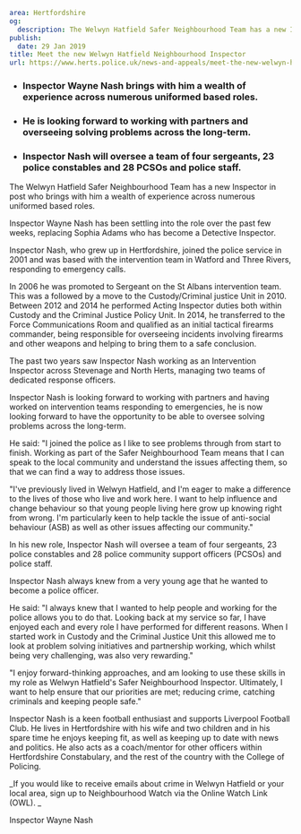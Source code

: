 ```yaml
area: Hertfordshire
og:
  description: The Welwyn Hatfield Safer Neighbourhood Team has a new Inspector in post who brings with him a wealth of experience across numerous uniformed based roles.
publish:
  date: 29 Jan 2019
title: Meet the new Welwyn Hatfield Neighbourhood Inspector
url: https://www.herts.police.uk/news-and-appeals/meet-the-new-welwyn-hatfield-neighbourhood-inspector-2453b
```

* ### Inspector Wayne Nash brings with him a wealth of experience across numerous uniformed based roles.

 * ### He is looking forward to working with partners and overseeing solving problems across the long-term.

 * ### Inspector Nash will oversee a team of four sergeants, 23 police constables and 28 PCSOs and police staff.

The Welwyn Hatfield Safer Neighbourhood Team has a new Inspector in post who brings with him a wealth of experience across numerous uniformed based roles.

Inspector Wayne Nash has been settling into the role over the past few weeks, replacing Sophia Adams who has become a Detective Inspector.

Inspector Nash, who grew up in Hertfordshire, joined the police service in 2001 and was based with the intervention team in Watford and Three Rivers, responding to emergency calls.

In 2006 he was promoted to Sergeant on the St Albans intervention team. This was a followed by a move to the Custody/Criminal justice Unit in 2010. Between 2012 and 2014 he performed Acting Inspector duties both within Custody and the Criminal Justice Policy Unit. In 2014, he transferred to the Force Communications Room and qualified as an initial tactical firearms commander, being responsible for overseeing incidents involving firearms and other weapons and helping to bring them to a safe conclusion.

The past two years saw Inspector Nash working as an Intervention Inspector across Stevenage and North Herts, managing two teams of dedicated response officers.

Inspector Nash is looking forward to working with partners and having worked on intervention teams responding to emergencies, he is now looking forward to have the opportunity to be able to oversee solving problems across the long-term.

He said: "I joined the police as I like to see problems through from start to finish. Working as part of the Safer Neighbourhood Team means that I can speak to the local community and understand the issues affecting them, so that we can find a way to address those issues.

"I've previously lived in Welwyn Hatfield, and I'm eager to make a difference to the lives of those who live and work here. I want to help influence and change behaviour so that young people living here grow up knowing right from wrong. I'm particularly keen to help tackle the issue of anti-social behaviour (ASB) as well as other issues affecting our community."

In his new role, Inspector Nash will oversee a team of four sergeants, 23 police constables and 28 police community support officers (PCSOs) and police staff.

Inspector Nash always knew from a very young age that he wanted to become a police officer.

He said: "I always knew that I wanted to help people and working for the police allows you to do that. Looking back at my service so far, I have enjoyed each and every role I have performed for different reasons. When I started work in Custody and the Criminal Justice Unit this allowed me to look at problem solving initiatives and partnership working, which whilst being very challenging, was also very rewarding."

"I enjoy forward-thinking approaches, and am looking to use these skills in my role as Welwyn Hatfield's Safer Neighbourhood Inspector. Ultimately, I want to help ensure that our priorities are met; reducing crime, catching criminals and keeping people safe."

Inspector Nash is a keen football enthusiast and supports Liverpool Football Club. He lives in Hertfordshire with his wife and two children and in his spare time he enjoys keeping fit, as well as keeping up to date with news and politics. He also acts as a coach/mentor for other officers within Hertfordshire Constabulary, and the rest of the country with the College of Policing.

_If you would like to receive emails about crime in Welwyn Hatfield or your local area, sign up to Neighbourhood Watch via the Online Watch Link (OWL). _

Inspector Wayne Nash
